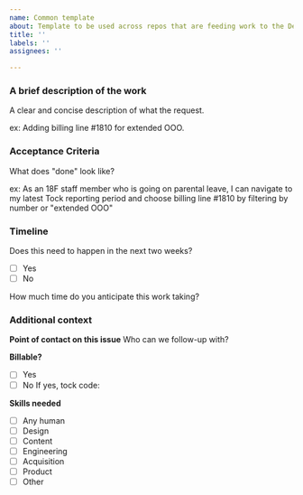 ```yaml
---
name: Common template 
about: Template to be used across repos that are feeding work to the Delivery Assurance Team
title: ''
labels: ''
assignees: ''

---
```

### A brief description of the work

A clear and concise description of what the request.

ex: Adding billing line #1810 for extended OOO.

### Acceptance Criteria

What does "done" look like?

ex: As an 18F staff member who is going on parental leave, I can navigate to my latest Tock reporting period and choose billing line #1810 by filtering by number or "extended OOO"

### Timeline

Does this need to happen in the next two weeks?

- [ ] Yes
- [ ] No

How much time do you anticipate this work taking?

### Additional context

**Point of contact on this issue**
Who can we follow-up with?

**Billable?**

- [ ] Yes
- [ ] No
If yes, tock code:

**Skills needed**

- [ ] Any human
- [ ] Design
- [ ] Content
- [ ] Engineering
- [ ] Acquisition
- [ ] Product
- [ ] Other